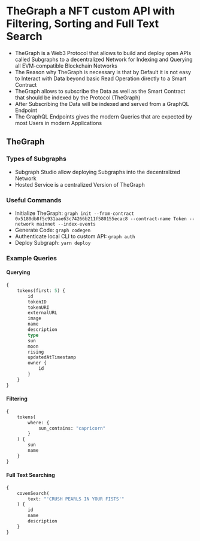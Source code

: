 # TheGraph a NFT custom API with Filtering, Sorting and Full Text Search

* TheGraph is a Web3 Protocol that allows to build and deploy open APIs called Subgraphs to a decentralized Network for Indexing and Querying all EVM-compatible Blockchain Networks
* The Reason why TheGraph is necessary is that by Default it is not easy to Interact with Data beyond basic Read  Operation directly to a Smart Contract
* TheGraph allows to subscribe the Data as well as the Smart Contract that should be indexed by the Protocol (TheGraph)
* After Subscribing the Data will be indexed and served from a GraphQL Endpoint
* The GraphQL Endpoints gives the modern Queries that are expected by most Users in modern Applications

## TheGraph

### Types of Subgraphs

* Subgraph Studio allow deploying Subgraphs into the decentralized Network
* Hosted Service is a centralized Version of TheGraph

### Useful Commands

* Initialize TheGraph: `graph init --from-contract 0x5180db8f5c931aae63c74266b211f580155ecac8 --contract-name Token --network mainnet --index-events`
* Generate Code: `graph codegen`
* Authenticate local CLI to custom API: `graph auth`
* Deploy Subgraph: `yarn deploy`

### Example Queries

#### Querying

```graphql
{
    tokens(first: 5) {
        id
        tokenID
        tokenURI
        externalURL
        image
        name
        description
        type
        sun
        moon
        rising
        updatedAtTimestamp
        owner {
            id
        }
    }
}
```

#### Filtering

```graphql
{
    tokens(
        where: {
            sun_contains: "capricorn"
        }
    ) {
        sun
        name
    }
}
```

#### Full Text Searching

```graphql
{
    covenSearch(
        text: "'CRUSH PEARLS IN YOUR FISTS'"
    ) {
        id
        name
        description
    }
}
```
